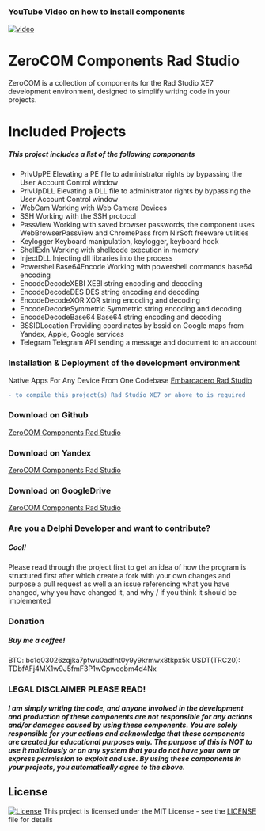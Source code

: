 ### YouTube Video on how to install components
[![video](https://imgur.com/a/tbmcZh1)](https://youtu.be/QXlYrOwxMv8?si=jMVDY-h5BJrpjfXG)

# ZeroCOM Components Rad Studio
ZeroCOM is a collection of components for the Rad Studio XE7 development environment, designed to simplify writing code in your projects.

# Included Projects
##### This project includes a list of the following components
- PrivUpPE 
	Elevating a PE file to administrator rights by bypassing the User Account Control window
- PrivUpDLL
	Elevating a DLL file to administrator rights by bypassing the User Account Control window
- WebCam
	Working with Web Camera Devices
- SSH
	Working with the SSH protocol
- PassView
	Working with saved browser passwords, the component uses WebBrowserPassView and ChromePass from NirSoft freeware utilities
- Keylogger
	Keyboard manipulation, keylogger, keyboard hook
- ShellExIn
	Working with shellcode execution in memory
- InjectDLL
	Injecting dll libraries into the process
- PowershellBase64Encode
	Working with powershell commands base64 encoding
- EncodeDecodeXEBI
	XEBI string encoding and decoding
- EncodeDecodeDES
	DES string encoding and decoding
- EncodeDecodeXOR
	XOR string encoding and decoding
- EncodeDecodeSymmetric
	Symmetric string encoding and decoding
- EncodeDecodeBase64
	Base64 string encoding and decoding
- BSSIDLocation
	Providing coordinates by bssid on Google maps from Yandex, Apple, Google services
- Telegram
	Telegram API sending a message and document to an account

### Installation & Deployment of the development environment
Native Apps For Any Device From One Codebase [Embarcadero Rad Studio](https://www.embarcadero.com/ru/products/rad-studio)

```diff
- to compile this project(s) Rad Studio XE7 or above to is required
```
### Download on Github
[ZeroCOM Components Rad Studio](https://github.com/NoNameDev-Git/ZeroCOM.git)

### Download on Yandex
[ZeroCOM Components Rad Studio](https://disk.yandex.ru/d/zjOXcaMx0p0BNA)

### Download on GoogleDrive
[ZeroCOM Components Rad Studio](https://drive.google.com/file/d/151nyF9KwreU1mrSudy_chs2m9OgMiTwZ/view?usp=sharing)

### Are you a Delphi Developer and want to contribute?
##### Cool!
Please read through the project first to get an idea of how the program is structured first after which create a fork with your own changes and purpose a pull request as well a an issue referencing what you have changed, why you have changed it, and why / if you think it should be implemented

### Donation
##### Buy me a coffee!
BTC: bc1q03026zqjka7ptwu0adfnt0y9y9krmwx8tkpx5k
USDT(TRC20): TDbfAFj4MX1w9J5fmF3P1wCpweobm4d4Nx

### LEGAL DISCLAIMER PLEASE READ!
##### I am simply writing the code, and anyone involved in the development and production of these components are not responsible for any actions and/or damages caused by using these components. You are solely responsible for your actions and acknowledge that these components are created for educational purposes only. The purpose of this is NOT to use it maliciously or on any system that you do not have your own or express permission to exploit and use. By using these components in your projects, you automatically agree to the above.


## License
[![License](http://img.shields.io/:license-mit-blue.svg?style=flat-square)](/LICENSE)
This project is licensed under the MIT License - see the [LICENSE](/LICENSE) file for details
